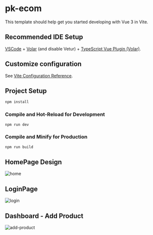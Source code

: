 # pk-ecom

This template should help get you started developing with Vue 3 in Vite.

## Recommended IDE Setup

[VSCode](https://code.visualstudio.com/) + [Volar](https://marketplace.visualstudio.com/items?itemName=Vue.volar) (and disable Vetur) + [TypeScript Vue Plugin (Volar)](https://marketplace.visualstudio.com/items?itemName=Vue.vscode-typescript-vue-plugin).

## Customize configuration

See [Vite Configuration Reference](https://vitejs.dev/config/).

## Project Setup

```sh
npm install
```

### Compile and Hot-Reload for Development

```sh
npm run dev
```

### Compile and Minify for Production

```sh
npm run build
```
## HomePage Design 
![home](https://user-images.githubusercontent.com/31844394/228731719-a7cb59c2-b69e-4983-bc18-97556b1132eb.png)

## LoginPage 
![login](https://user-images.githubusercontent.com/31844394/228731880-e385d4e5-4adf-4458-8f59-c3b32b54bf70.png)

## Dashboard - Add Product
![add-product](https://user-images.githubusercontent.com/31844394/228732028-0e623058-2c5c-42d5-b03d-bfe726eaf13b.png)
